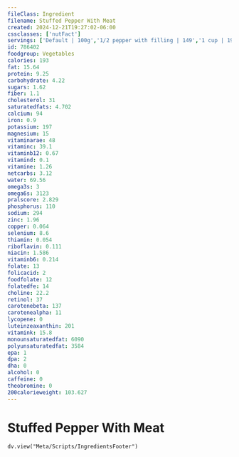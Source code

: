 ```yaml
---
fileClass: Ingredient
filename: Stuffed Pepper With Meat
created: 2024-12-21T19:27:02-06:00
cssclasses: ['nutFact']
servings: ['Default | 100g','1/2 pepper with filling | 149','1 cup | 198']
id: 786402
foodgroup: Vegetables
calories: 193
fat: 15.64
protein: 9.25
carbohydrate: 4.22
sugars: 1.62
fiber: 1.1
cholesterol: 31
saturatedfats: 4.702
calcium: 94
iron: 0.9
potassium: 197
magnesium: 15
vitaminarae: 48
vitaminc: 39.1
vitaminb12: 0.67
vitamind: 0.1
vitamine: 1.26
netcarbs: 3.12
water: 69.56
omega3s: 3
omega6s: 3123
pralscore: 2.829
phosphorus: 110
sodium: 294
zinc: 1.96
copper: 0.064
selenium: 8.6
thiamin: 0.054
riboflavin: 0.111
niacin: 1.586
vitaminb6: 0.214
folate: 13
folicacid: 2
foodfolate: 12
folatedfe: 14
choline: 22.2
retinol: 37
carotenebeta: 137
carotenealpha: 11
lycopene: 0
luteinzeaxanthin: 201
vitamink: 15.8
monounsaturatedfat: 6090
polyunsaturatedfat: 3584
epa: 1
dpa: 2
dha: 0
alcohol: 0
caffeine: 0
theobromine: 0
200calorieweight: 103.627
---
```


# Stuffed Pepper With Meat

```dataviewjs
dv.view("Meta/Scripts/IngredientsFooter")
```